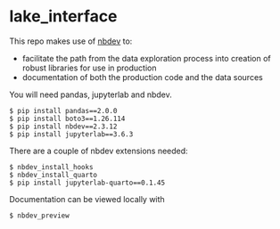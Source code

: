 # lake_interface

This repo makes use of [nbdev](https://nbdev.fast.ai/) to:
- facilitate the path from the data exploration process into creation of robust libraries for use in production
- documentation of both the production code and the data sources

You will need pandas, jupyterlab and nbdev. 

```console
$ pip install pandas==2.0.0
$ pip install boto3==1.26.114
$ pip install nbdev==2.3.12
$ pip install jupyterlab==3.6.3

```

There are a couple of nbdev extensions needed:
```console
$ nbdev_install_hooks
$ nbdev_install_quarto
$ pip install jupyterlab-quarto==0.1.45
```

Documentation can be viewed locally with
```console
$ nbdev_preview
```